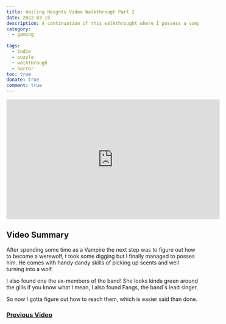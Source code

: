 ```yaml
---
title: Wailing Heights Video Walkthrough Part 2
date: 2022-03-15
description: A continuation of this walkthrought where I possess a vampire to become a werewolf, makes sense in context.
category:
  - gaming
 
tags:
  - indie
  - puzzle
  - walkthrough
  - horror
toc: true
donate: true
comment: true
---
```


<iframe width="560" height="315" src="https://www.youtube.com/embed/kY3Pgu8Uux8?si=vTS-yDWEAYinIWq6" title="YouTube video player" frameborder="0" allow="accelerometer; autoplay; clipboard-write; encrypted-media; gyroscope; picture-in-picture; web-share" referrerpolicy="strict-origin-when-cross-origin" allowfullscreen></iframe>

## **Video Summary**

After spending some time as a Vampire the next step was to figure out how to become a werewolf, t took some digging but I finally managed to posses him. He comes with handy dandy skills of picking up scents and well turning into a wolf.

I also found one the ex-members of the band! She looks kinda green around the gills if you know what I mean, I also found Fangs, the band´s lead singer.

So now I gotta figure out how to reach them, which is easier said than done.

### [Previous Video](https://www.ghastlymirror.xyz/blog/wailling-heights)


